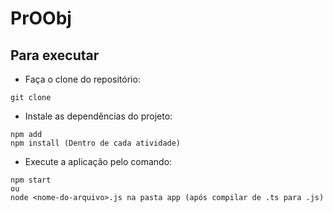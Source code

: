 # PrOObj


<h2> Para executar </h2>
  
- Faça o clone do repositório:
```
git clone 
```

- Instale as dependências do projeto:
```
npm add
npm install (Dentro de cada atividade)
```

- Execute a aplicação pelo comando:
```
npm start
ou
node <nome-do-arquivo>.js na pasta app (após compilar de .ts para .js)
